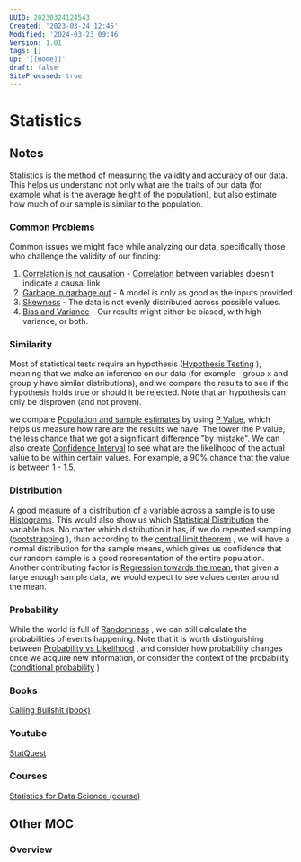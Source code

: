 ```yaml
---
UUID: 20230324124543
Created: '2023-03-24 12:45'
Modified: '2024-03-23 09:46'
Version: 1.01
tags: []
Up: '[[Home]]'
draft: false
SiteProcssed: true
---
```


# Statistics

## Notes

Statistics is the method of measuring the validity and accuracy of our data. This helps us understand not only what are the traits of our data (for example what is the average height of the population), but also estimate how much of our sample is similar to the population.

### Common Problems
Common issues we might face while analyzing our data, specifically those who challenge the validity of our finding:
1. [Correlation is not causation](/notes/correlation-is-not-causation.md) - [Correlation](/notes/correlation.md) between variables doesn't indicate a causal link
2. [Garbage in garbage out](/notes/garbage-in-garbage-out.md) - A model is only as good as the inputs provided
3. [Skewness](/notes/skewness.md) - The data is not evenly distributed across possible values.
4. [Bias and Variance](/notes/bias-and-variance.md) - Our results might either be biased, with high variance, or both.
### Similarity

Most of statistical tests require an hypothesis ([Hypothesis Testing](/notes/hypothesis-testing.md) ), meaning that we make an inference on our data (for example - group x and group y have similar distributions), and we compare the results to see if the hypothesis holds true or should it be rejected. Note that an hypothesis can only be disproven (and not proven).

we compare [Population and sample estimates](/notes/population-and-sample-estimates.md) by using [P Value](/notes/p-value.md), which helps us measure how rare are the results we have. The lower the P value, the less chance that we got a significant difference "by mistake". We can also create [Confidence Interval](/notes/confidence-interval.md) to see what are the likelihood of the actual value to be within certain values. For example, a 90% chance that the value is between 1 - 1.5.

### Distribution

A good measure of a distribution of a variable across a sample is to use [Histograms](/notes/histograms.md). This would also show us which [Statistical Distribution](/notes/statistical-distribution.md) the variable has. No matter which distribution it has, if we do repeated sampling ([bootstrapping](/notes/bootstrapping.md) ), than according to the [central limit theorem](/notes/central-limit-theorem.md) , we will have a normal distribution for the sample means, which gives us confidence that our random sample is a good representation of the entire population. Another contributing factor is [Regression towards the mean](/notes/regression-towards-the-mean.md), that given a large enough sample data, we would expect to see values center around the mean.

### Probability
While the world is full of [Randomness](/notes/randomness.md) , we can still calculate the probabilities of events happening. Note that it is worth distinguishing between [Probability vs Likelihood](/notes/probability-vs-likelihood.md) , and consider how probability changes once we acquire new information, or consider the context of the probability ([conditional probability](/notes/conditional-probability.md) )

### Books
[Calling Bullshit (book)](/books/calling-bullshit-book.md)

### Youtube
[StatQuest](/notes/statquest.md)

### Courses
[Statistics for Data Science (course)](/notes/statistics-for-data-science-course.md)

## Other MOC

### Overview

